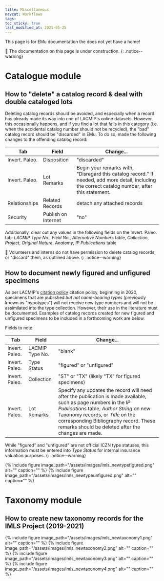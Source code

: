 ```yaml
---
title: Miscellaneous
navcat: Workflows
tags:
toc_sticky: true
last_modified_at: 2021-05-25
---
```


This page is for EMu documentation the does not yet have a home!

🚧 The documentation on this page is under construction.
{: .notice--warning}


# Catalogue module
## How to "delete" a catalog record & deal with double cataloged lots
Deleting catalog records should be avoided, and especially when a record has already made its way into one of LACMIP's online datasets. However, this occasionally happens, and if you find a lot that falls in this category (i.e. when the accidental catalog number should not be recycled), the "bad" catalog record should be "discarded" in EMu. To do so, made the following changes to the offending catalog record:

| Tab | Field | Change... |
|---|---|---|
| Invert. Paleo. | Disposition | "discarded" |
| Invert. Paleo. | Lot Remarks | Begin your remarks with, "Disregard this catalog record." If needed, add more detail, including the correct catalog number, after this statement. |
| Relationships | Related Records | detach any attached records |
| Security | Publish on Internet | "no" |

Additionally, clear out any values in the following fields on the Invert. Paleo. tab: _LACMIP Type No._, _Field No._, _Alternative Numbers_ table, _Collection_, _Project_, _Original Nature_, _Anatomy_, _IP Publications_ table

🛑 Volunteers and interns do not have permission to delete catalog records, or "discard" them, as outlined above.
{: .notice--warning}

## How to document newly figured and unfigured specimens

As per LACMIP's [citation policy](https://lacmip.github.io/emu/documentation/citing/) citation policy, beginning in 2020, specimens that are published _but not name-bearing types_ (previously known as "hypotypes") will not receive new type numbers and will not be assimilated into the type collection. However, their use in the literature must be documented. Examples of catalog records created for new figured and unfigured specimens to be included in a forthcoming work are below.

Fields to note:

| Tab | Field | Change... |
|---|---|---|
| Invert. Paleo. | LACMIP Type No. | "blank" |
| Invert. Paleo. | Type Status | "figured" or "unfigured" |
| Invert. Paleo. | Collection | "ST" or "TX" (likely "TX" for figured specimens) |
| Invert. Paleo. | Lot Remarks | Specify any updates the record will need after the publication is made available, such as page numbers in the _IP Publications_ table, _Author String_ on new Taxonomy records, or _Title_ on the corresponding Bibliography record. These remarks should be deleted after the changes are made. |

While "figured" and "unfigured" are not official ICZN type statuses, this information must be entered into _Type Status_ for internal insurance valuation purposes.
{: .notice--warning}

{% include figure image_path="/assets/images/imls_newtypefigured.png" alt="" caption="" %}
{% include figure image_path="/assets/images/imls_newtypeunfigured.png" alt="" caption="" %}


# Taxonomy module
## How to create new taxonomy records for the IMLS Project (2019-2021)
{% include figure image_path="/assets/images/imls_newtaxonomy1.png" alt="" caption="" %}
{% include figure image_path="/assets/images/imls_newtaxonomy2.png" alt="" caption="" %}
{% include figure image_path="/assets/images/imls_newtaxonomy3.png" alt="" caption="" %}
{% include figure image_path="/assets/images/imls_newtaxonomy4.png" alt="" caption="" %}
